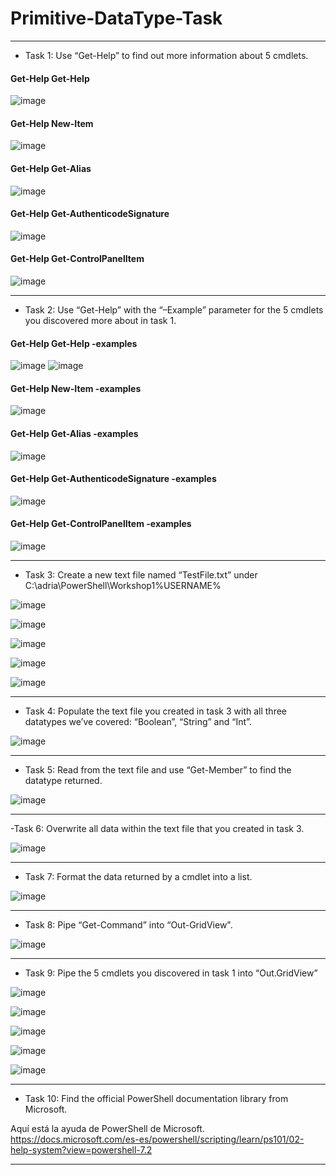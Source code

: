 # Primitive-DataType-Task
___

- Task 1: Use “Get-Help” to find out more information about 5 cmdlets.

#### **Get-Help Get-Help**

![image](https://user-images.githubusercontent.com/98842240/160890463-c957efc6-d6a4-44b8-b0f3-1ddfdd9de071.png)


#### **Get-Help New-Item**

![image](https://user-images.githubusercontent.com/98842240/160891116-a2cf84ca-48cf-488f-9c88-0281949ef100.png)


#### **Get-Help Get-Alias**

![image](https://user-images.githubusercontent.com/98842240/160891163-3a8f5907-0b83-4198-9400-e0ed8258d729.png)


#### **Get-Help Get-AuthenticodeSignature**

![image](https://user-images.githubusercontent.com/98842240/160891214-8ebdcfca-196b-474f-afe3-c3261455a774.png)


#### **Get-Help Get-ControlPanelItem**

![image](https://user-images.githubusercontent.com/98842240/160891434-702e4f42-b2f2-4421-b555-1bfca13090c3.png)
___

- Task 2: Use “Get-Help” with the “–Example” parameter for the 5 cmdlets you discovered more about in task 1.

#### **Get-Help Get-Help -examples**

![image](https://user-images.githubusercontent.com/98842240/160893266-62760194-27ff-4d18-89a4-011938fe6e0b.png)
![image](https://user-images.githubusercontent.com/98842240/160893323-db147035-95ac-467a-92a4-e4bff16fd183.png)


#### **Get-Help New-Item -examples**

![image](https://user-images.githubusercontent.com/98842240/160893509-6b570878-8844-477c-83f9-cec2b7cd0f1a.png)


#### **Get-Help Get-Alias -examples**

![image](https://user-images.githubusercontent.com/98842240/160893811-0fdc6ee9-031b-4421-9c63-ed86cad3c20e.png)


#### **Get-Help Get-AuthenticodeSignature -examples**

![image](https://user-images.githubusercontent.com/98842240/160893944-f2eacf91-3d67-4245-abb9-d627a7a00c54.png)


#### **Get-Help Get-ControlPanelItem -examples**

![image](https://user-images.githubusercontent.com/98842240/160894095-4823c226-8328-4280-b392-a35273c10ee6.png)


___
- Task 3: Create a new text file named “TestFile.txt” under C:\adria\PowerShell\Workshop1\%USERNAME%


![image](https://user-images.githubusercontent.com/98842240/160933553-df7f6a07-1f36-42f7-8d72-7a3b720f9271.png)


![image](https://user-images.githubusercontent.com/98842240/160933955-fdd20a92-573f-46d2-9168-c01e68ac697a.png)


![image](https://user-images.githubusercontent.com/98842240/161072133-52137e55-6e5b-45c3-a3e8-6f6a8f8af62d.png)


![image](https://user-images.githubusercontent.com/98842240/161072204-974c11f4-a3d0-427d-9818-fabaa5ab5745.png)


![image](https://user-images.githubusercontent.com/98842240/161072306-a41f8482-7a8e-4da4-98cf-bb34ecbd273a.png)


___
- Task 4: Populate the text file you created in task 3 with all three datatypes we’ve covered: “Boolean”, “String” and “Int”.


![image](https://user-images.githubusercontent.com/98842240/161072505-0d878e42-822e-4c6d-8ba4-34979c50b712.png)


___
- Task 5: Read from the text file and use “Get-Member” to find the datatype returned.


![image](https://user-images.githubusercontent.com/98842240/161072952-e78dadb9-15cd-4d7c-a902-30e1c638d23f.png)


___
-Task 6: Overwrite all data within the text file that you created in task 3.

![image](https://user-images.githubusercontent.com/98842240/161073117-e53ddd82-b72e-461b-8bab-28ddf60d7b49.png)


___
- Task 7: Format the data returned by a cmdlet into a list.


![image](https://user-images.githubusercontent.com/98842240/161073738-feafccfa-636b-493b-be99-846ec70ded15.png)


___
- Task 8: Pipe “Get-Command” into “Out-GridView".


![image](https://user-images.githubusercontent.com/98842240/161073950-c02b4e0e-a2de-4d5e-b409-71fecaf326cc.png)


___ 
- Task 9: Pipe the 5 cmdlets you discovered in task 1 into “Out.GridView”


![image](https://user-images.githubusercontent.com/98842240/161074175-b06ba1f3-0501-4bb5-9ef1-4bb08fe0376d.png)


![image](https://user-images.githubusercontent.com/98842240/161074377-e746989d-04a8-41d9-ab49-a58a9c463544.png)


![image](https://user-images.githubusercontent.com/98842240/161074478-a4ba0765-e113-48d5-956d-22ac4c9a087b.png)


![image](https://user-images.githubusercontent.com/98842240/161074597-ebac8394-0d12-44f2-8b5e-eb7f6689c1d2.png)


![image](https://user-images.githubusercontent.com/98842240/161074678-7fb99f74-9946-4d43-bfe3-4d1cd76a2e85.png)


___
- Task 10: Find the official PowerShell documentation library from Microsoft.

Aquí está la ayuda de PowerShell de Microsoft.
https://docs.microsoft.com/es-es/powershell/scripting/learn/ps101/02-help-system?view=powershell-7.2
___






